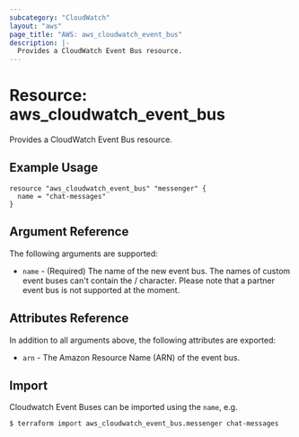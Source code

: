 ```yaml
---
subcategory: "CloudWatch"
layout: "aws"
page_title: "AWS: aws_cloudwatch_event_bus"
description: |-
  Provides a CloudWatch Event Bus resource.
---
```


# Resource: aws_cloudwatch_event_bus

Provides a CloudWatch Event Bus resource.

## Example Usage

```hcl
resource "aws_cloudwatch_event_bus" "messenger" {
  name = "chat-messages"
}
```

## Argument Reference

The following arguments are supported:

* `name` - (Required) The name of the new event bus.
	The names of custom event buses can't contain the / character.
	Please note that a partner event bus is not supported at the moment.

## Attributes Reference

In addition to all arguments above, the following attributes are exported:

* `arn` - The Amazon Resource Name (ARN) of the event bus.


## Import

Cloudwatch Event Buses can be imported using the `name`, e.g.

```
$ terraform import aws_cloudwatch_event_bus.messenger chat-messages
```